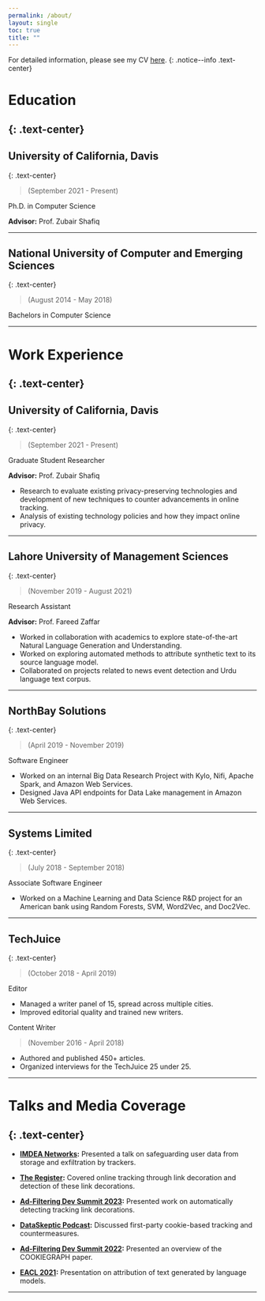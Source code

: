 ```yaml
---
permalink: /about/
layout: single
toc: true
title: ""
---
```

For detailed information, please see my CV [here](../assets/docs/CV.pdf).
{: .notice--info .text-center}

# Education
{: .text-center}
---
## **University of California, Davis**
{: .text-center}
>(September 2021 - Present)

Ph.D. in Computer Science

**Advisor:** Prof. Zubair Shafiq

---

## **National University of Computer and Emerging Sciences**
{: .text-center}
> (August 2014 - May 2018)

Bachelors in Computer Science

---
# Work Experience
{: .text-center}
---
## **University of California, Davis**
{: .text-center}
> (September 2021 - Present)

Graduate Student Researcher

**Advisor:** Prof. Zubair Shafiq

- Research to evaluate existing privacy-preserving technologies and development of new techniques to counter advancements in online tracking.
- Analysis of existing technology policies and how they impact online privacy.

---
## **Lahore University of Management Sciences**
{: .text-center}
> (November 2019 - August 2021)

Research Assistant

**Advisor:** Prof. Fareed Zaffar

- Worked in collaboration with academics to explore state-of-the-art Natural Language Generation and Understanding.
- Worked on exploring automated methods to attribute synthetic text to its source language model.
- Collaborated on projects related to news event detection and Urdu language text corpus.

---
## **NorthBay Solutions**
{: .text-center}
> (April 2019 - November 2019)

Software Engineer

- Worked on an internal Big Data Research Project with Kylo, Nifi, Apache Spark, and Amazon Web Services.
- Designed Java API endpoints for Data Lake management in Amazon Web Services.

---
## **Systems Limited**
{: .text-center}
> (July 2018 - September 2018)

Associate Software Engineer

- Worked on a Machine Learning and Data Science R&D project for an American bank using Random Forests, SVM, Word2Vec, and Doc2Vec.

---
## **TechJuice**
{: .text-center}
> (October 2018 - April 2019)

Editor

- Managed a writer panel of 15, spread across multiple cities.
- Improved editorial quality and trained new writers.

Content Writer  
> (November 2016 - April 2018)

- Authored and published 450+ articles.
- Organized interviews for the TechJuice 25 under 25.

---
# Talks and Media Coverage
{: .text-center}
---
- **[IMDEA Networks](https://networks.imdea.org/whatsnew/events-agenda/beyond-third-party-cookies-safeguarding-user-data-from-storage-and-exfiltration-with-cookiegraph-and-purl/):** Presented a talk on safeguarding user data from storage and exfiltration by trackers.

- **[The Register](https://www.theregister.com/2023/10/06/link_tracking_privacy/):** Covered online tracking through link decoration and detection of these link decorations.

- **[Ad-Filtering Dev Summit 2023](https://www.youtube.com/watch?v=vV-PIf9uFuM):** Presented work on automatically detecting tracking link decorations.

- **[DataSkeptic Podcast](https://dataskeptic.com/blog/episodes/2022/first-party-tracking-cookies):** Discussed first-party cookie-based tracking and countermeasures.

- **[Ad-Filtering Dev Summit 2022](https://www.youtube.com/watch?v=gRDmyoM2A0Y):** Presented an overview of the COOKIEGRAPH paper.

- **[EACL 2021](https://www.virtual2021.eacl.org/paper_main.753.html):** Presentation on attribution of text generated by language models.

---